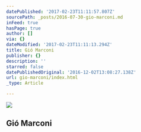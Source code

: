 ```yaml
---
datePublished: '2017-02-23T11:11:57.807Z'
sourcePath: _posts/2016-07-30-gio-marconi.md
inFeed: true
hasPage: true
author: []
via: {}
dateModified: '2017-02-23T11:11:13.294Z'
title: Gió Marconi
publisher: {}
description: ''
starred: false
datePublishedOriginal: '2016-12-02T13:08:27.138Z'
url: gio-marconi/index.html
_type: Article

---
```

<article style=""><img src="https://imgflo.herokuapp.com/graph/vahj1ThiexotieMo/f10b5e01dea2f94acdec34e952baf257/noop.jpeg?input=http%3A%2F%2Fwww.giomarconi.com%2Fimages%2Fexhibitions%2Fmarconi_full_fall_presents_kerstin_bratsch_(poliahus_cure)_image_20160507103728.jpeg" /><h1>Gió Marconi</h1></article>